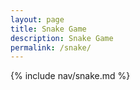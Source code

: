 ```yaml
---
layout: page
title: Snake Game
description: Snake Game
permalink: /snake/
---
```

{% include nav/snake.md %}

